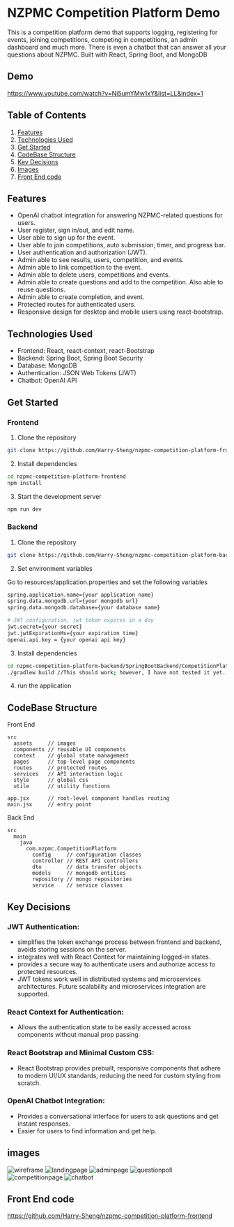 # NZPMC Competition Platform Demo

This is a competition platform demo that supports logging, registering for events, joining competitions, competing in competitions, an admin dashboard and much more. There is even a chatbot that can answer all your questions about NZPMC. Built with React, Spring Boot, and MongoDB

## Demo
https://www.youtube.com/watch?v=Ni5umYMw1xY&list=LL&index=1

## Table of Contents

1. [Features](#features)
2. [Technologies Used](#technologies-used)
3. [Get Started](#get-started)
4. [CodeBase Structure](#codebase-structure)
5. [Key Decisions](#key-decisions)
6. [Images](#images)
7. [Front End code](#front-end-code)

## Features

- OpenAI chatbot integration for answering NZPMC-related questions for users.
- User register, sign in/out, and edit name.
- User able to sign up for the event.
- User able to join competitions, auto submission, timer, and progress bar.
- User authentication and authorization (JWT).
- Admin able to see results, users, competition, and events.
- Admin able to link competition to the event.
- Admin able to delete users, competitions and events.
- Admin able to create questions and add to the competition. Also able to reuse questions.
- Admin able to create completion, and event.
- Protected routes for authenticated users.
- Responsive design for desktop and mobile users using react-bootstrap.

## Technologies Used

- Frontend: React, react-context, react-Bootstrap
- Backend: Spring Boot, Spring Boot Security
- Database: MongoDB
- Authentication: JSON Web Tokens (JWT)
- Chatbot: OpenAI API

## Get Started

### Frontend

1. Clone the repository

```bash
git clone https://github.com/Harry-Sheng/nzpmc-competition-platform-frontend
```

2. Install dependencies

```bash
cd nzpmc-competition-platform-frontend
npm install
```

3. Start the development server

```bash
npm run dev
```

### Backend

1. Clone the repository

```bash
git clone https://github.com/Harry-Sheng/nzpmc-competition-platform-backend
```

2. Set environment variables

Go to resources/application.properties and set the following variables

```bash
spring.application.name={your application name}
spring.data.mongodb.url={your mongodb url}
spring.data.mongodb.database={your database name}

# JWT configuration, jwt token expires in a day
jwt.secret={your secret}
jwt.jwtExpirationMs={your expiration time}
openai.api.key = {your openai api key}
```

3. Install dependencies

```bash
cd nzpmc-competition-platform-backend/SpringBootBackend/CompetitionPlatform
./gradlew build //This should work; however, I have not tested it yet. Message me if it does not work
```

4. run the application

## CodeBase Structure

Front End

```
src
  assets     // images
  components // reusable UI components
  context    // global state management
  pages      // top-level page components
  routes     // protected routes
  services   // API interaction logic
  style      // global css
  utile      // utility functions

app.jsx      // root-level component handles routing
main.jsx     // entry point
```

Back End

```
src
  main
    java
      com.nzpmc.CompetitionPlatform
        config     // configuration classes
        controller // REST API controllers
        dto        // data transfer objects
        models     // mongodb entities
        repository // mongo repositories
        service    // service classes
```

## Key Decisions

### JWT Authentication:

- simplifies the token exchange process between frontend and backend, avoids storing sessions on the server.
- integrates well with React Context for maintaining logged-in states.
- provides a secure way to authenticate users and authorize access to protected resources.
- JWT tokens work well in distributed systems and microservices architectures. Future scalability and microservices integration are supported.

### React Context for Authentication:

- Allows the authentication state to be easily accessed across components without manual prop passing.

### React Bootstrap and Minimal Custom CSS:

- React Bootstrap provides prebuilt, responsive components that adhere to modern UI/UX standards, reducing the need for custom styling from scratch.

### OpenAI Chatbot Integration:

- Provides a conversational interface for users to ask questions and get instant responses.
- Easier for users to find information and get help.

## images

![wireframe](./assets/wireframe.png)
![landingpage](./assets/landingpage.png)
![adminpage](./assets/adminpage.png)
![questionpoll](./assets/questionpoll.png)
![competitionpage](./assets/competitionpage.png)
![chatbot](./assets/chatbot.png)

## Front End code

https://github.com/Harry-Sheng/nzpmc-competition-platform-frontend
